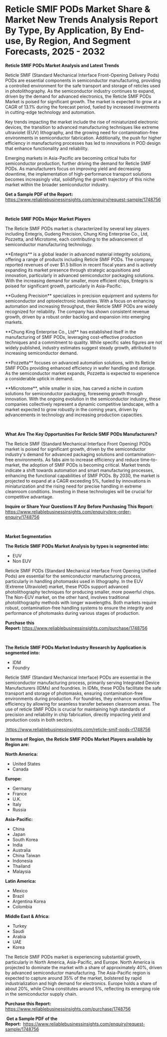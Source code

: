 <p><h1>Reticle SMIF PODs Market Share & Market New Trends Analysis Report By Type, By Application, By End-use, By Region, And Segment Forecasts, 2025 - 2032</h1></p><p><strong>Reticle SMIF PODs Market Analysis and Latest Trends</strong></p>
<p><p>Reticle SMIF (Standard Mechanical Interface Front-Opening Delivery Pods) PODs are essential components in semiconductor manufacturing, providing a controlled environment for the safe transport and storage of reticles used in photolithography. As the semiconductor industry continues to expand, driven by the demand for advanced electronics, the Reticle SMIF PODs Market is poised for significant growth. The market is expected to grow at a CAGR of 13.1% during the forecast period, fueled by increased investments in cutting-edge technology and automation.</p><p>Key trends impacting the market include the rise of miniaturized electronic devices, the transition to advanced manufacturing techniques like extreme ultraviolet (EUV) lithography, and the growing need for contamination-free environments in semiconductor fabrication. Additionally, the push for higher efficiency in manufacturing processes has led to innovations in POD design that enhance functionality and reliability.</p><p>Emerging markets in Asia-Pacific are becoming critical hubs for semiconductor production, further driving the demand for Reticle SMIF PODs. As manufacturers focus on improving yield and decreasing downtime, the implementation of high-performance transport solutions becomes increasingly vital, solidifying the growth trajectory of this niche market within the broader semiconductor industry.</p></p>
<p><strong>Get a Sample PDF of the Report:&nbsp;</strong> <a href="https://www.reliablebusinessinsights.com/enquiry/request-sample/1748756?utm_campaign=39&utm_medium=2&utm_source=Github&utm_content=ia&utm_term=18042025&utm_id=reticle-smif-pods">https://www.reliablebusinessinsights.com/enquiry/request-sample/1748756</a></p>
<p>&nbsp;</p>
<p><strong>Reticle SMIF PODs Major Market Players</strong></p>
<p><p>The Reticle SMIF PODs market is characterized by several key players including Entegris, Gudeng Precision, Chung King Enterprise Co., Ltd, Pozzetta, and Microtome, each contributing to the advancement of semiconductor manufacturing technology.</p><p>**Entegris** is a global leader in advanced material integrity solutions, offering a range of products including Reticle SMIF PODs. The company reported revenues of over $1.5 billion in recent fiscal years and is actively expanding its market presence through strategic acquisitions and innovation, particularly in advanced semiconductor packaging solutions. With the increasing demand for smaller, more efficient chips, Entegris is poised for significant growth, particularly in Asia-Pacific.</p><p>**Gudeng Precision** specializes in precision equipment and systems for semiconductor and optoelectronic industries. With a focus on enhancing automation and increasing throughput, their Reticle SMIF PODs are widely recognized for reliability. The company has shown consistent revenue growth, driven by a robust order backlog and expansion into emerging markets.</p><p>**Chung King Enterprise Co., Ltd** has established itself in the manufacturing of SMIF PODs, leveraging cost-effective production techniques and a commitment to quality. While specific sales figures are not widely published, industry estimates suggest steady growth, attributed to increasing semiconductor demand.</p><p>**Pozzetta** focuses on advanced automation solutions, with its Reticle SMIF PODs providing enhanced efficiency in wafer handling and storage. As the semiconductor market expands, Pozzetta is expected to experience a considerable uptick in demand.</p><p>**Microtome**, while smaller in size, has carved a niche in custom solutions for semiconductor packaging, foreseeing growth through innovation. With the ongoing evolution in the semiconductor industry, these companies collectively represent a dynamic competitive landscape, with a market expected to grow robustly in the coming years, driven by advancements in technology and increasing production capacities.</p></p>
<p>&nbsp;</p>
<p><strong>What Are The Key Opportunities For Reticle SMIF PODs Manufacturers?</strong></p>
<p><p>The Reticle SMIF (Standard Mechanical Interface Front Opening) PODs market is poised for significant growth, driven by the semiconductor industry's demand for advanced packaging solutions and contamination-free environments. As fabs aim to increase efficiency and reduce time-to-market, the adoption of SMIF PODs is becoming critical. Market trends indicate a shift towards automation and smart manufacturing processes, enhancing the functional capabilities of SMIF PODs. By 2030, the market is projected to expand at a CAGR exceeding 5%, fueled by innovations in miniaturization and the rising need for precise handling in extreme cleanroom conditions. Investing in these technologies will be crucial for competitive advantage.</p></p>
<p><strong>Inquire or Share Your Questions If Any Before Purchasing This Report:</strong> <a href="https://www.reliablebusinessinsights.com/enquiry/pre-order-enquiry/1748756?utm_campaign=39&utm_medium=2&utm_source=Github&utm_content=ia&utm_term=18042025&utm_id=reticle-smif-pods">https://www.reliablebusinessinsights.com/enquiry/pre-order-enquiry/1748756</a></p>
<p>&nbsp;</p>
<p><strong>Market Segmentation</strong></p>
<p><strong>The Reticle SMIF PODs Market Analysis by types is segmented into:</strong></p>
<p><ul><li>EUV</li><li>Non EUV</li></ul></p>
<p><p>Reticle SMIF PODs (Standard Mechanical Interface Front Opening Unified Pods) are essential for the semiconductor manufacturing process, particularly in handling photomasks used in lithography. In the EUV (Extreme Ultraviolet) market, these PODs support advanced photolithography techniques for producing smaller, more powerful chips. The Non-EUV market, on the other hand, involves traditional photolithography methods with longer wavelengths. Both markets require robust, contamination-free handling systems to ensure the integrity and performance of photomasks during various stages of production.</p></p>
<p><strong>Purchase this Report:&nbsp;</strong><a href="https://www.reliablebusinessinsights.com/purchase/1748756?utm_campaign=39&utm_medium=2&utm_source=Github&utm_content=ia&utm_term=18042025&utm_id=reticle-smif-pods">https://www.reliablebusinessinsights.com/purchase/1748756</a></p>
<p>&nbsp;</p>
<p><strong>The Reticle SMIF PODs Market Industry Research by Application is segmented into:</strong></p>
<p><ul><li>IDM</li><li>Foundry</li></ul></p>
<p><p>Reticle SMIF (Standard Mechanical Interface) PODs are essential in the semiconductor manufacturing process, primarily serving Integrated Device Manufacturers (IDMs) and foundries. In IDMs, these PODs facilitate the safe transport and storage of photomasks, ensuring contamination-free environments during production. For foundries, they enhance workflow efficiency by allowing for seamless transfer between cleanroom areas. The use of reticle SMIF PODs is crucial for maintaining high standards of precision and reliability in chip fabrication, directly impacting yield and production costs in both sectors.</p></p>
<p><a href="https://www.reliablebusinessinsights.com/reticle-smif-pods-r1748756?utm_campaign=39&utm_medium=2&utm_source=Github&utm_content=ia&utm_term=18042025&utm_id=reticle-smif-pods">&nbsp;https://www.reliablebusinessinsights.com/reticle-smif-pods-r1748756</a></p>
<p><strong>In terms of Region, the Reticle SMIF PODs Market Players available by Region are:</strong></p>
<p>
    <p> <strong> North America: </strong>
        <ul>
            <li>United States</li>
            <li>Canada</li>
        </ul>
        </p> 
    <p> <strong> Europe: </strong>
        <ul>
            <li>Germany</li>
            <li>France</li>
            <li>U.K.</li>
            <li>Italy</li>
            <li>Russia</li>
        </ul>
        </p> 
    <p> <strong> Asia-Pacific: </strong>
        <ul>
            <li>China</li>
            <li>Japan</li>
            <li>South Korea</li>
            <li>India</li>
            <li>Australia</li>
            <li>China Taiwan</li>
            <li>Indonesia</li>
            <li>Thailand</li>
            <li>Malaysia</li>
        </ul>
        </p> 
    <p> <strong> Latin America: </strong>
        <ul>
            <li>Mexico</li>
            <li>Brazil</li>
            <li>Argentina Korea</li>
            <li>Colombia</li>
        </ul>
        </p> 
    <p> <strong> Middle East & Africa: </strong>
        <ul>
            <li>Turkey</li>
            <li>Saudi</li>
            <li>Arabia</li>
            <li>UAE</li>
            <li>Korea</li>
        </ul>
    </p>
    </p>
<p><p>The Reticle SMIF PODs market is experiencing substantial growth, particularly in North America, Asia-Pacific, and Europe. North America is projected to dominate the market with a share of approximately 40%, driven by advanced semiconductor manufacturing. The Asia-Pacific region is expected to capture around 35% of the market, bolstered by rapid industrialization and high demand for electronics. Europe holds a share of about 20%, while China constitutes around 5%, reflecting its emerging role in the semiconductor supply chain.</p></p>
<p><strong>Purchase this Report: </strong><a href="https://www.reliablebusinessinsights.com/purchase/1748756?utm_campaign=39&utm_medium=2&utm_source=Github&utm_content=ia&utm_term=18042025&utm_id=reticle-smif-pods">https://www.reliablebusinessinsights.com/purchase/1748756</a></p>
<p>&nbsp;<strong>Get a Sample PDF of the Report:&nbsp;&nbsp;</strong><a href="https://www.reliablebusinessinsights.com/enquiry/request-sample/1748756?utm_campaign=39&utm_medium=2&utm_source=Github&utm_content=ia&utm_term=18042025&utm_id=reticle-smif-pods">https://www.reliablebusinessinsights.com/enquiry/request-sample/1748756</a></p>
<p><strong></strong></p>
<p><p></p><p></p><p></p></p>